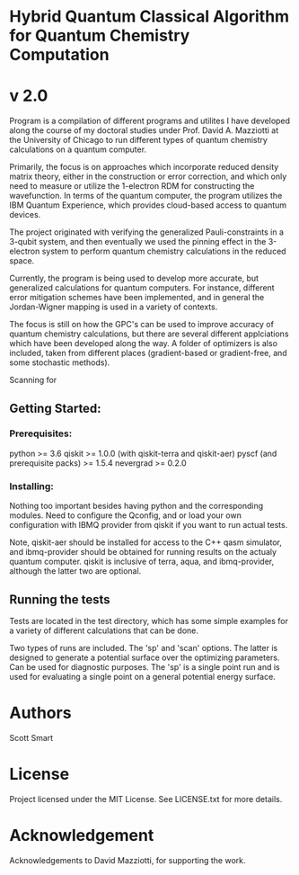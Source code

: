 # Hybrid Quantum Classical Algorithm for Quantum Chemistry Computation
# v 2.0 

Program is a compilation of different programs and utilites I have developed
along the course of my doctoral studies under Prof. David A. Mazziotti at the 
University of Chicago to run different types of quantum chemistry calculations 
on a quantum computer. 

Primarily, the focus is on approaches which incorporate reduced density matrix
theory, either in the construction or error correction, and which only need to
measure or utilize the 1-electron RDM for constructing the wavefunction. In
terms of the quantum computer, the program utilizes the IBM Quantum Experience,
which provides cloud-based access to quantum devices. 

The project originated with verifying the generalized Pauli-constraints in a
3-qubit system, and then eventually we used the pinning effect in the 3-electron
system to perform quantum chemistry calculations in the reduced space.

Currently, the program is being used to develop more accurate, but generalized
calculations for quantum computers. For instance, different error mitigation
schemes have been implemented, and in general the Jordan-Wigner mapping is used
in a variety of contexts. 

The focus is still on how the GPC's can be used to improve accuracy of quantum
chemistry calculations, but there are several different applciations which have
been developed along the way. A folder of optimizers is also included, taken 
from different places (gradient-based or gradient-free, and some stochastic 
methods). 

Scanning for 

## Getting Started:

### Prerequisites:
python >= 3.6
qiskit >= 1.0.0
(with qiskit-terra and qiskit-aer)
pyscf (and prerequisite packs) >= 1.5.4
nevergrad >= 0.2.0
 
### Installing:
Nothing too important besides having python and the corresponding modules. Need
to configure the Qconfig, and or load your own configuration with IBMQ provider
from qiskit if you want to run actual tests. 

Note, qiskit-aer should be installed for access to the C++ qasm simulator, and
ibmq-provider should be obtained for running results on the actualy quantum
computer. qiskit is inclusive of terra, aqua, and ibmq-provider, although the 
latter two are optional. 

## Running the tests

Tests are located in the test directory, which has some simple examples for a
variety of different calculations that can be done. 

Two types of runs are included. The 'sp' and 'scan' options. The latter is
designed to generate a potential surface over the optimizing parameters. Can be
used for diagnostic purposes. The 'sp' is a single point run and is used for
evaluating a single point on a general potential energy surface. 

# Authors
Scott Smart

# License
Project licensed under the MIT License. See LICENSE.txt for more details. 

# Acknowledgement

Acknowledgements to David Mazziotti, for supporting the work. 





